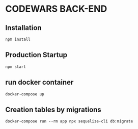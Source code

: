 # CODEWARS BACK-END

## Installation

`npm install`

## Production Startup

`npm start`

## run docker container

`docker-compose up`

## Creation tables by migrations

`docker-compose run --rm app npx sequelize-cli db:migrate`